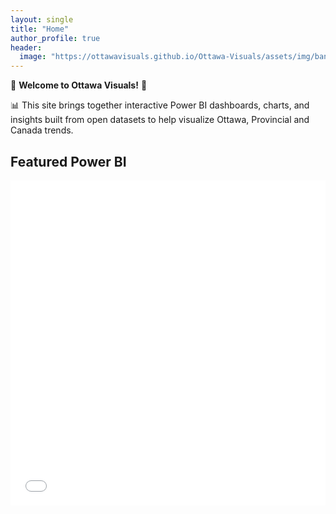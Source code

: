 ```yaml
---
layout: single
title: "Home"
author_profile: true
header:
  image: "https://ottawavisuals.github.io/Ottawa-Visuals/assets/img/bannerV2.png"
---
```



🍁 __Welcome to Ottawa Visuals!__ 🍁 

📊 This site brings together interactive Power BI dashboards, charts, and insights built from open datasets to help visualize Ottawa, Provincial and Canada trends.

## Featured Power BI
<div class="embed-container">
  <!-- Replace with Publish-to-web iframe -->
  <iframe width="100%" height="520" src="PASTE_PBI_EMBED_URL" frameborder="0" allowfullscreen="true"></iframe>
</div>
